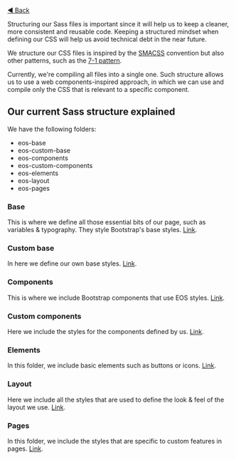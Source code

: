 [◀️ Back](https://gitlab.com/SUSE-UIUX/eos/wikis/home#writing-code)


Structuring our Sass files is important since it will help us to keep a cleaner, more consistent and reusable code. Keeping a structured mindset when defining our CSS will help us avoid technical debt in the near future.

We structure our CSS files is inspired by the [SMACSS](https://smacss.com) convention but also other patterns, such as the [7-1 pattern](https://sass-guidelin.es/#the-7-1-pattern).

Currently, we're compiling all files into a single one. Such structure allows us to use a web components-inspired approach, in which we can use and compile only the CSS that is relevant to a specific component.

## Our current Sass structure explained
We have the following folders:
* eos-base
* eos-custom-base
* eos-components
* eos-custom-components
* eos-elements
* eos-layout
* eos-pages

### Base
This is where we define all those essential bits of our page, such as variables & typography. They style Bootstrap's base styles. [Link](https://gitlab.com/SUSE-UIUX/eos/tree/master/assets/stylesheets/eos-base).

### Custom base
In here we define our own base styles. [Link](https://gitlab.com/SUSE-UIUX/eos/tree/master/assets/stylesheets/eos-custom-base).

### Components
This is where we include Bootstrap components that use EOS styles. [Link](https://gitlab.com/SUSE-UIUX/eos/tree/master/assets/stylesheets/eos-components).

### Custom components
Here we include the styles for the components defined by us. [Link](https://gitlab.com/SUSE-UIUX/eos/tree/master/assets/stylesheets/eos-custom-components).

### Elements
In this folder, we include basic elements such as buttons or icons. [Link](https://gitlab.com/SUSE-UIUX/eos/tree/master/assets/stylesheets/eos-elements).

### Layout
Here we include all the styles that are used to define the look & feel of the layout we use. [Link](https://gitlab.com/SUSE-UIUX/eos/tree/master/assets/stylesheets/eos-layout).

### Pages
In this folder, we include the styles that are specific to custom features in pages. [Link](https://gitlab.com/SUSE-UIUX/eos/tree/master/assets/stylesheets/eos-pages).